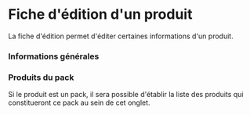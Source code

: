 # Fiche d'édition d'un produit
La fiche d'édition permet d'éditer certaines informations d'un produit.

### Informations générales

### Produits du pack
Si le produit est un pack, il sera possible d'établir la liste des produits qui constitueront ce pack au sein de cet onglet.



